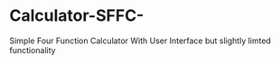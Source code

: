 # Calculator-SFFC-
Simple Four Function Calculator With User Interface but slightly limted functionality 
